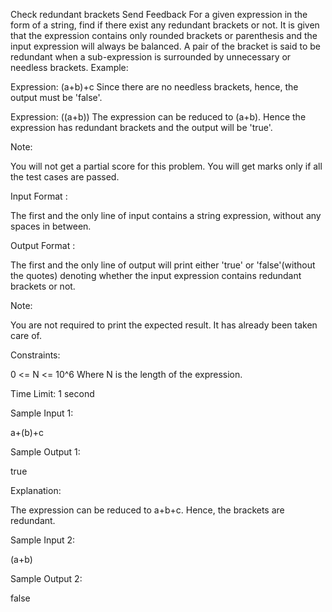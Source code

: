  Check redundant brackets
Send Feedback
For a given expression in the form of a string, find if there exist any redundant brackets or not. It is given that the expression contains only rounded brackets or parenthesis and the input expression will always be balanced.
A pair of the bracket is said to be redundant when a sub-expression is surrounded by unnecessary or needless brackets.
Example:

Expression: (a+b)+c
Since there are no needless brackets, hence, the output must be 'false'.

Expression: ((a+b))
The expression can be reduced to (a+b). Hence the expression has redundant brackets and the output will be 'true'.

Note:

You will not get a partial score for this problem. You will get marks only if all the test cases are passed.

Input Format :

The first and the only line of input contains a string expression, without any spaces in between.

Output Format :

The first and the only line of output will print either 'true' or 'false'(without the quotes) denoting whether the input expression contains redundant brackets or not.

Note:

You are not required to print the expected result. It has already been taken care of.

Constraints:

0 <= N <= 10^6
Where N is the length of the expression.

Time Limit: 1 second

Sample Input 1:

a+(b)+c 

Sample Output 1:

true

Explanation:

The expression can be reduced to a+b+c. Hence, the brackets are redundant.

Sample Input 2:

(a+b)

Sample Output 2:

false

